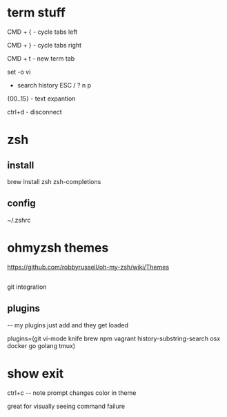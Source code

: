 # term stuff

CMD + {     - cycle tabs left

CMD + }     - cycle tabs right 

CMD + t     - new term tab

set -o vi    

- search history ESC / ? n p  

{00..15}    - text expantion

ctrl+d  - disconnect

# zsh

## install

brew install zsh zsh-completions

## config

~/.zshrc

# ohmyzsh themes

https://github.com/robbyrussell/oh-my-zsh/wiki/Themes

##
git integration

## plugins

 -- my plugins just add and they get loaded

plugins=(git vi-mode knife brew npm vagrant history-substring-search osx docker go golang tmux)                                                                                         
# show exit 

ctrl+c   -- note prompt changes color in theme

great for visually seeing command failure
